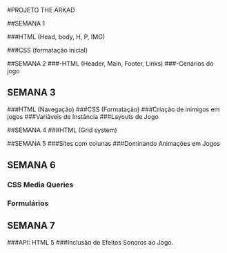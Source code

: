 #PROJETO THE ARKAD

##SEMANA 1

###HTML (Head, body, H, P, IMG)

###CSS (formatação inicial)

##SEMANA 2
###-HTML (Header, Main, Footer, Links)
###-Cenários do jogo


## SEMANA 3
###HTML (Navegação)
###CSS (Formatação)
###Criação de inimigos em jogos
###Variáveis de Instância
###Layouts de Jogo

##SEMANA 4
###HTML (Grid system)

##SEMANA 5
###Sites com colunas
###Dominando Animações em Jogos

## SEMANA 6
### CSS Media Queries
### Formulários

## SEMANA 7
###API: HTML 5
###Inclusão de Efeitos Sonoros ao Jogo.
